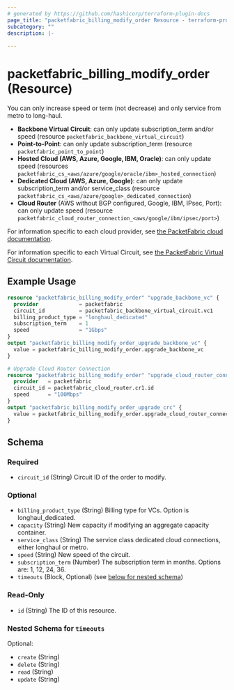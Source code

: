```yaml
---
# generated by https://github.com/hashicorp/terraform-plugin-docs
page_title: "packetfabric_billing_modify_order Resource - terraform-provider-packetfabric"
subcategory: ""
description: |-
  
---
```


# packetfabric_billing_modify_order (Resource)

You can only increase speed or term (not decrease) and only service from metro to long-haul.

* **Backbone Virtual Circuit**: can only update subscription_term and/or speed (resource `packetfabric_backbone_virtual_circuit`)
* **Point-to-Point**: can only update subscription_term (resource `packetfabric_point_to_point`)
* **Hosted Cloud (AWS, Azure, Google, IBM, Oracle)**: can only update speed (resources `packetfabric_cs_<aws/azure/google/oracle/ibm>_hosted_connection`)
* **Dedicated Cloud (AWS, Azure, Google)**: can only update subscription_term and/or service_class (resource `packetfabric_cs_<aws/azure/google>_dedicated_connection`)
* **Cloud Router** (AWS without BGP configured, Google, IBM, IPsec, Port): can only update speed (resource `packetfabric_cloud_router_connection_<aws/google/ibm/ipsec/port>`)

For information specific to each cloud provider, see [the PacketFabric cloud documentation](https://docs.packetfabric.com/cloud/general/upgrade/).

For information specific to each Virtual Circuit, see [the PacketFabric Virtual Circuit documentation](https://docs.packetfabric.com/vc/manage/upgrade/).

## Example Usage

```terraform
resource "packetfabric_billing_modify_order" "upgrade_backbone_vc" {
  provider             = packetfabric
  circuit_id           = packetfabric_backbone_virtual_circuit.vc1
  billing_product_type = "longhaul_dedicated"
  subscription_term    = 1
  speed                = "1Gbps"
}
output "packetfabric_billing_modify_order_upgrade_backbone_vc" {
  value = packetfabric_billing_modify_order.upgrade_backbone_vc
}

# Upgrade Cloud Router Connection
resource "packetfabric_billing_modify_order" "upgrade_cloud_router_connection" {
  provider   = packetfabric
  circuit_id = packetfabric_cloud_router.cr1.id
  speed      = "100Mbps"
}
output "packetfabric_billing_modify_order_upgrade_crc" {
  value = packetfabric_billing_modify_order.upgrade_cloud_router_connection
}
```

<!-- schema generated by tfplugindocs -->
## Schema

### Required

- `circuit_id` (String) Circuit ID of the order to modify.

### Optional

- `billing_product_type` (String) Billing type for VCs. Option is longhaul_dedicated.
- `capacity` (String) New capacity if modifying an aggregate capacity container.
- `service_class` (String) The service class dedicated cloud connections, either longhaul or metro.
- `speed` (String) New speed of the circuit.
- `subscription_term` (Number) The subscription term in months. Options are: 1, 12, 24, 36.
- `timeouts` (Block, Optional) (see [below for nested schema](#nestedblock--timeouts))

### Read-Only

- `id` (String) The ID of this resource.

<a id="nestedblock--timeouts"></a>
### Nested Schema for `timeouts`

Optional:

- `create` (String)
- `delete` (String)
- `read` (String)
- `update` (String)


